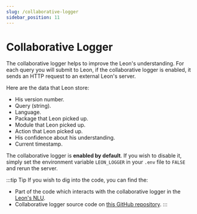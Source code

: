 ```yaml
---
slug: /collaborative-logger
sidebar_position: 11
---
```


# Collaborative Logger

The collaborative logger helps to improve the Leon's understanding. For each query you will submit to Leon, if the collaborative logger is enabled, it sends an HTTP request to an external Leon's server.

Here are the data that Leon store:

- His version number.
- Query (string).
- Language.
- Package that Leon picked up.
- Module that Leon picked up.
- Action that Leon picked up.
- His confidence about his understanding.
- Current timestamp.

The collaborative logger is **enabled by default**. If you wish to disable it, simply set the environment variable `LEON_LOGGER` in your `.env` file to `FALSE` and rerun the server.

:::tip Tip
If you wish to dig into the code, you can find the:

- Part of the code which interacts with the collaborative logger in the [Leon's NLU](https://github.com/leon-ai/leon/blob/develop/server/src/core/nlu.js).
- Collaborative logger source code on [this GitHub repository](https://github.com/leon-ai/leon-logger).
:::
